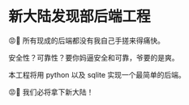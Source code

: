 # 新大陆发现部后端工程

😡🫵 所有现成的后端都没有我自己手搓来得痛快。

安全性？可靠性？要你妈逼安全和可靠，爷要的是爽。

本工程将用 python 以及 sqlite 实现一个最简单的后端。

😡🫵 我们必将拿下新大陆！